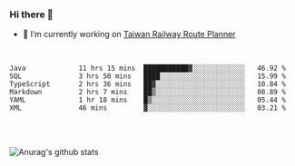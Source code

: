 ### Hi there 👋

- 🔭 I’m currently working on [Taiwan Railway Route Planner](https://github.com/Taiwan-Railway-Route-Planner)

<br/>

<!--START_SECTION:waka-->

```text
Java             11 hrs 15 mins  ███████████▓░░░░░░░░░░░░░   46.92 %
SQL              3 hrs 50 mins   ████░░░░░░░░░░░░░░░░░░░░░   15.99 %
TypeScript       2 hrs 36 mins   ██▓░░░░░░░░░░░░░░░░░░░░░░   10.84 %
Markdown         2 hrs 7 mins    ██▒░░░░░░░░░░░░░░░░░░░░░░   08.89 %
YAML             1 hr 18 mins    █▒░░░░░░░░░░░░░░░░░░░░░░░   05.44 %
XML              46 mins         ▓░░░░░░░░░░░░░░░░░░░░░░░░   03.21 %
```

<!--END_SECTION:waka-->

<br/>
<br/>

![Anurag's github stats](https://github-readme-stats.vercel.app/api?username=DepickereSven&show_icons=true&theme=tokyonight)



<!--
**DepickereSven/DepickereSven** is a ✨ _special_ ✨ repository because its `README.md` (this file) appears on your GitHub profile.

Here are some ideas to get you started:

- 🔭 I’m currently working on ...
- 🌱 I’m currently learning ...
- 👯 I’m looking to collaborate on ...
- 🤔 I’m looking for help with ...
- 💬 Ask me about ...
- 📫 How to reach me: ...
- 😄 Pronouns: ...
- ⚡ Fun fact: ...
-->
